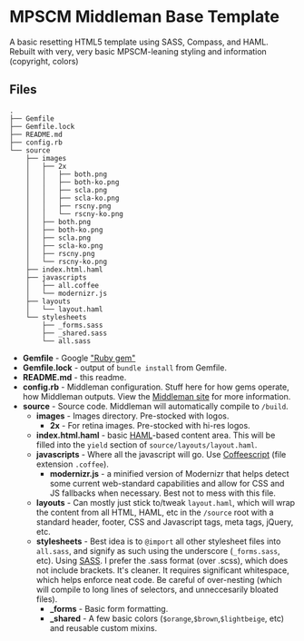# MPSCM Middleman Base Template

A basic resetting HTML5 template using SASS, Compass, and HAML. Rebuilt with very, very basic MPSCM-leaning styling and information (copyright, colors)

## Files

```
.
├── Gemfile
├── Gemfile.lock
├── README.md
├── config.rb
└── source
    ├── images
    │   ├── 2x
    │   │   ├── both.png
    │   │   ├── both-ko.png
    │   │   ├── scla.png
    │   │   ├── scla-ko.png
    │   │   ├── rscny.png
    │   │   └── rscny-ko.png
    │   ├── both.png
    │   ├── both-ko.png
    │   ├── scla.png
    │   ├── scla-ko.png
    │   ├── rscny.png
    │   └── rscny-ko.png
    ├── index.html.haml
    ├── javascripts
    │   ├── all.coffee
    │   └── modernizr.js
    ├── layouts
    │   └── layout.haml
    └── stylesheets
        ├── _forms.sass
        ├── _shared.sass
        └── all.sass
```
- **Gemfile** - Google ["Ruby gem"](https://www.google.com/search?q=ruby+gems)
- **Gemfile.lock** - output of `bundle install` from Gemfile.
- **README.md** - this readme.
- **config.rb** - Middleman configuration. Stuff here for how gems operate, how Middleman outputs. View the [Middleman site](http://middlemanapp.com/getting-started/#toc_5) for more information.
- **source** - Source code. Middleman will automatically compile to `/build`.
    - **images** - Images directory. Pre-stocked with logos.
        - **2x** - For retina images. Pre-stocked with hi-res logos.
    - **index.html.haml** - basic [HAML](http://haml.info)-based content area. This will be filled into the `yield` section of `source/layouts/layout.haml`.
    - **javascripts** - Where all the javascript will go. Use [Coffeescript](http://coffeescript.org) (file extension `.coffee`).
        - **modernizr.js** - a minified version of Modernizr that helps detect some current web-standard capabilities and allow for CSS and JS fallbacks when necessary. Best not to mess with this file.
    - **layouts** - Can mostly just stick to/tweak `layout.haml`, which will wrap the content from all HTML, HAML, etc in the `/source` root with a standard header, footer, CSS and Javascript tags, meta tags, jQuery, etc.
    - **stylesheets** - Best idea is to `@import` all other stylesheet files into `all.sass`, and signify as such using the underscore (`_forms.sass`, etc). Using [SASS](http://sass-lang.com). I prefer the .sass format (over .scss), which does not include brackets. It's cleaner. It requires significant whitespace, which helps enforce neat code. Be careful of over-nesting (which will compile to long lines of selectors, and unneccesarily bloated files).
        - **_forms** - Basic form formatting.
        - **_shared** - A few basic colors (`$orange`,`$brown`,`$lightbeige`, etc) and reusable custom mixins.